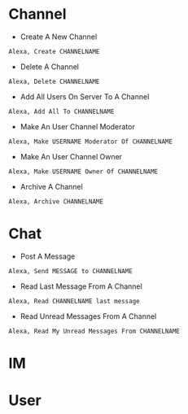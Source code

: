 # Channel

* Create A New Channel

```
Alexa, Create CHANNELNAME
```

* Delete A Channel

```
Alexa, Delete CHANNELNAME
```

* Add All Users On Server To A Channel

```
Alexa, Add All To CHANNELNAME
```

* Make An User Channel Moderator

```
Alexa, Make USERNAME Moderator Of CHANNELNAME
```

* Make An User Channel Owner

```
Alexa, Make USERNAME Owner Of CHANNELNAME
```

* Archive A Channel

```
Alexa, Archive CHANNELNAME
```

# Chat

* Post A Message

```
Alexa, Send MESSAGE to CHANNELNAME
```

* Read Last Message From A Channel

```
Alexa, Read CHANNELNAME last message
```

* Read Unread Messages From A Channel

```
Alexa, Read My Unread Messages From CHANNELNAME
```

# IM

# User
